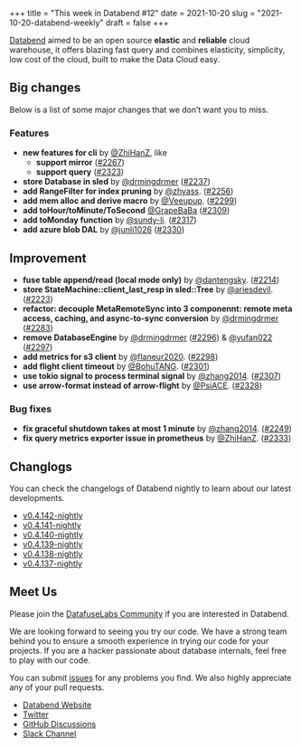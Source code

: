 +++
title = "This week in Databend #12"
date = 2021-10-20
slug = "2021-10-20-databend-weekly"
draft = false
+++

[Databend](https://github.com/datafuselabs/databend) aimed to be an open source **elastic** and **reliable** cloud warehouse, it offers blazing fast query and combines elasticity, simplicity, low cost of the cloud, built to make the Data Cloud easy.

## Big changes

Below is a list of some major changes that we don’t want you to miss.

### Features

- **new features for cli** by [@ZhiHanZ](https://github.com/ZhiHanZ), like
    - **support mirror** ([#2267](https://github.com/datafuselabs/databend/pull/2267))
    - **support query** ([#2323](https://github.com/datafuselabs/databend/pull/2323))
- **store Database in sled** by [@drmingdrmer](https://github.com/drmingdrmer) ([#2237](https://github.com/datafuselabs/databend/pull/2237))
- **add RangeFilter for index pruning** by [@zhyass](https://github.com/zhyass). ([#2256](https://github.com/datafuselabs/databend/pull/2256))
- **add mem alloc and derive macro** by [@Veeupup](https://github.com/Veeupup). ([#2299](https://github.com/datafuselabs/databend/pull/2299))
- **add toHour/toMinute/ToSecond** [@GrapeBaBa](https://github.com/GrapeBaBa) ([#2309](https://github.com/datafuselabs/databend/pull/2309))
- **add toMonday function** by [@sundy-li](https://github.com/sundy-li). ([#2317](https://github.com/datafuselabs/databend/pull/2317))
- **add azure blob DAL** by [@junli1026](https://github.com/junli1026) ([#2330](https://github.com/datafuselabs/databend/pull/2330))


## Improvement

- **fuse table append/read (local mode only)** by [@dantengsky](https://github.com/dantengsky). ([#2214](https://github.com/datafuselabs/databend/pull/2214))
- **store StateMachine::client_last_resp in sled::Tree** by [@ariesdevil](https://github.com/ariesdevil). ([#2223](https://github.com/datafuselabs/databend/pull/2223))
- **refactor: decouple MetaRemoteSync into 3 componennt: remote meta access, caching, and async-to-sync conversion** by [@drmingdrmer](https://github.com/drmingdrmer) ([#2283](https://github.com/datafuselabs/databend/pull/2283))
- **remove DatabaseEngine** by [@drmingdrmer](https://github.com/drmingdrmer) ([#2296](https://github.com/datafuselabs/databend/pull/2296)) & [@yufan022](https://github.com/yufan022) ([#2297](https://github.com/datafuselabs/databend/pull/2297))
- **add metrics for s3 client** by [@flaneur2020](https://github.com/flaneur2020). ([#2298](https://github.com/datafuselabs/databend/pull/2298))
- **add flight client timeout**  by [@BohuTANG](https://github.com/BohuTANG). ([#2301](https://github.com/datafuselabs/databend/pull/2301))
- **use tokio signal to process terminal signal** by [@zhang2014](https://github.com/zhang2014). ([#2307](https://github.com/datafuselabs/databend/pull/2307))
- **use arrow-format instead of arrow-flight** by [@PsiACE](https://github.com/PsiACE). ([#2328](https://github.com/datafuselabs/databend/pull/2328))

### Bug fixes

- **fix graceful shutdown takes at most 1 minute** by [@zhang2014](https://github.com/zhang2014). ([#2249](https://github.com/datafuselabs/databend/pull/2249)) 
- **fix query metrics exporter issue in prometheus** by [@ZhiHanZ](https://github.com/ZhiHanZ). ([#2333](https://github.com/datafuselabs/databend/pull/2333)) 

## Changlogs

You can check the changelogs of Databend nightly to learn about our latest developments.

- [v0.4.142-nightly](https://github.com/datafuselabs/databend/releases/tag/v0.4.142-nightly)
- [v0.4.141-nightly](https://github.com/datafuselabs/databend/releases/tag/v0.4.141-nightly)
- [v0.4.140-nightly](https://github.com/datafuselabs/databend/releases/tag/v0.4.140-nightly)
- [v0.4.139-nightly](https://github.com/datafuselabs/databend/releases/tag/v0.4.139-nightly)
- [v0.4.138-nightly](https://github.com/datafuselabs/databend/releases/tag/v0.4.138-nightly)
- [v0.4.137-nightly](https://github.com/datafuselabs/databend/releases/tag/v0.4.137-nightly)

## Meet Us

Please join the [DatafuseLabs Community](https://github.com/datafuselabs/) if you are interested in Databend.

We are looking forward to seeing you try our code. We have a strong team behind you to ensure a smooth experience in trying our code for your projects.
If you are a hacker passionate about database internals, feel free to play with our code.

You can submit [issues](https://github.com/datafuselabs/databend/issues) for any problems you find. We also highly appreciate any of your pull requests.

- [Databend Website](https://databend.rs)
- [Twitter](https://twitter.com/Datafuse_Labs)
- [GitHub Discussions](https://github.com/datafuselabs/databend/discussions)
- [Slack Channel](https://link.databend.rs/join-slack)
